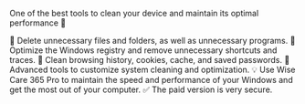 One of the best tools to clean your device and maintain its optimal performance 🚀

🔹 Delete unnecessary files and folders, as well as unnecessary programs. 🔹 Optimize the Windows registry and remove unnecessary shortcuts and traces. 🔹 Clean browsing history, cookies, cache, and saved passwords. 🔹 Advanced tools to customize system cleaning and optimization. 💡 Use Wise Care 365 Pro to maintain the speed and performance of your Windows and get the most out of your computer. ✅ The paid version is very secure.
